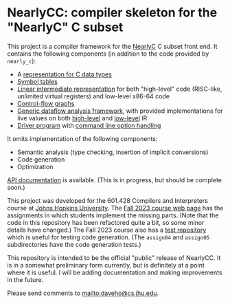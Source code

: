 # NearlyCC: compiler skeleton for the "NearlyC" C subset

This project is a compiler framework for the [NearlyC](https://github.com/daveho/nearly_c)
C subset front end. It contains the following components (in addition to the code provided
by `nearly_c`):

* A [representation for C data types](https://daveho.github.io/nearly_cc/classType.html)
* [Symbol tables](https://daveho.github.io/nearly_cc/classSymbolTable.html)
* [Linear intermediate representation](https://daveho.github.io/nearly_cc/classInstructionSequence.html)
  for both "high-level" code (RISC-like, unlimited virtual registers)
  and low-level x86-64 code
* [Control-flow graphs](https://daveho.github.io/nearly_cc/classControlFlowGraph.html)
* [Generic dataflow analysis framework](https://daveho.github.io/nearly_cc/classDataflow.html),
  with provided implementations for live values on both
  [high-level](https://daveho.github.io/nearly_cc/classLiveVregsAnalysis.html) and
  [low-level](https://daveho.github.io/nearly_cc/classLiveMregsAnalysis.html)
  IR
* [Driver program](https://daveho.github.io/nearly_cc/main_8cpp.html) with
  [command line option handling](https://daveho.github.io/nearly_cc/classOptions.html)

It omits implementation of the following components:

* Semantic analysis (type checking, insertion of implicit conversions)
* Code generation
* Optimization

[API documentation](https://daveho.github.io/nearly_cc) is available.
(This is in progress, but should be complete soon.)

This project was developed for the 601.428 Compilers and Interpreters
course at [Johns Hopkins University](http://www.jhu.edu/). The
[Fall 2023 course web page](https://jhucompilers.github.io/fall2023)
has the assignments in which students implement the missing parts.
(Note that the code in this repository has been refactored quite a bit,
so some minor details have changed.)  The Fall 2023 course also has
a [test repository](https://github.com/jhucompilers.github.io/fall2023-tests)
which is useful for testing code generation. (The `assign04` and
`assign05` subdirectories have the code generation tests.)

This repository is intended to be the official "public" release of
NearlyCC. It is in a somewhat preliminary form currently, but is
definitely at a point where it is useful. I will be adding documentation
and making improvements in the future.

Please send comments to <mailto:daveho@cs.jhu.edu>.

